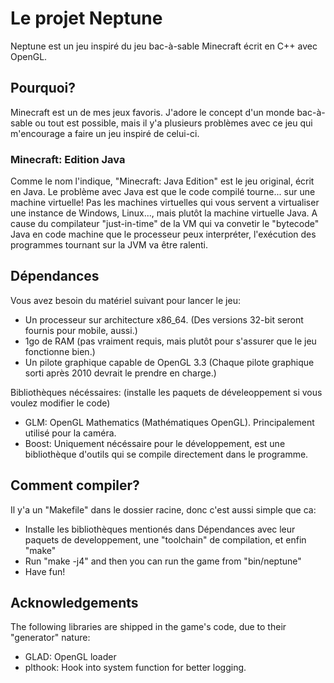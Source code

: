 # Le projet Neptune
Neptune est un jeu inspiré du jeu bac-à-sable Minecraft écrit en C++ avec OpenGL.

## Pourquoi?
Minecraft est un de mes jeux favoris. J'adore le concept d'un monde bac-à-sable ou tout est possible, mais il y'a plusieurs problèmes avec ce jeu qui m'encourage a faire un jeu inspiré de celui-ci.

### Minecraft: Edition Java
Comme le nom l'indique, "Minecraft: Java Edition" est le jeu original, écrit en Java.
Le problème avec Java est que le code compilé tourne... sur une machine virtuelle! Pas les machines virtuelles qui vous servent a virtualiser une instance de Windows, Linux..., mais plutôt la machine virtuelle Java.
A cause du compilateur "just-in-time" de la VM qui va convetir le "bytecode" Java en code machine que le processeur peux interpréter, l'exécution des programmes tournant sur la JVM va être ralenti.

## Dépendances
Vous avez besoin du matériel suivant pour lancer le jeu:
* Un processeur sur architecture x86_64. (Des versions 32-bit seront fournis pour mobile, aussi.)
* 1go de RAM (pas vraiment requis, mais plutôt pour s'assurer que le jeu fonctionne bien.)
* Un pilote graphique capable de OpenGL 3.3 (Chaque pilote graphique sorti après 2010 devrait le prendre en charge.)

Bibliothèques nécéssaires: (installe les paquets de déveleoppement si vous voulez modifier le code)
* GLM: OpenGL Mathematics (Mathématiques OpenGL). Principalement utilisé pour la caméra.
* Boost: Uniquement nécéssaire pour le développement, est une bibliothèque d'outils qui se compile directement dans le programme.

## Comment compiler?
Il y'a un "Makefile" dans le dossier racine, donc c'est aussi simple que ca:
* Installe les bibliothèques mentionés dans Dépendances avec leur paquets de developpement, une "toolchain" de compilation, et enfin "make"
* Run "make -j4" and then you can run the game from "bin/neptune"
* Have fun!

## Acknowledgements
The following libraries are shipped in the game's code, due to their "generator" nature:
* GLAD: OpenGL loader
* plthook: Hook into system function for better logging.